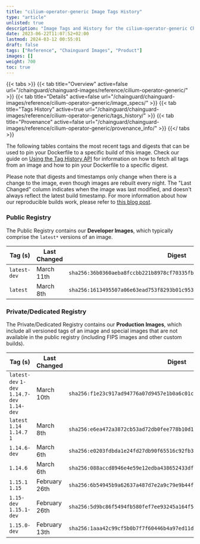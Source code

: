 ```yaml
---
title: "cilium-operator-generic Image Tags History"
type: "article"
unlisted: true
description: "Image Tags and History for the cilium-operator-generic Chainguard Image"
date: 2023-06-22T11:07:52+02:00
lastmod: 2024-03-12 00:55:01
draft: false
tags: ["Reference", "Chainguard Images", "Product"]
images: []
weight: 700
toc: true
---
```


{{< tabs >}}
{{< tab title="Overview" active=false url="/chainguard/chainguard-images/reference/cilium-operator-generic/" >}}
{{< tab title="Details" active=false url="/chainguard/chainguard-images/reference/cilium-operator-generic/image_specs/" >}}
{{< tab title="Tags History" active=true url="/chainguard/chainguard-images/reference/cilium-operator-generic/tags_history/" >}}
{{< tab title="Provenance" active=false url="/chainguard/chainguard-images/reference/cilium-operator-generic/provenance_info/" >}}
{{</ tabs >}}

The following tables contains the most recent tags and digests that can be used to pin your Dockerfile to a specific build of this image. Check our guide on [Using the Tag History API](/chainguard/chainguard-images/using-the-tag-history-api/) for information on how to fetch all tags from an image and how to pin your Dockerfile to a specific digest.

Please note that digests and timestamps only change when there is a change to the image, even though images are rebuilt every night. The "Last Changed" column indicates when the image was last modified, and doesn't always reflect the latest build timestamp. For more information about how our reproducible builds work, please refer to [this blog post](https://www.chainguard.dev/unchained/reproducing-chainguards-reproducible-image-builds).

### Public Registry
The Public Registry contains our **Developer Images**, which typically comprise the `latest*` versions of an image.

| Tag (s)       | Last Changed | Digest                                                                    |
|---------------|--------------|---------------------------------------------------------------------------|
|  `latest-dev` | March 11th   | `sha256:36b0360aeba8fccbb221b8978cf70335fb741218c38c1ffb9f1433e3e1844fd7` |
|  `latest`     | March 8th    | `sha256:1613495507a06e63ead753f8293b01c95354e468764ae47859a9e6dd67116038` |


### Private/Dedicated Registry
The Private/Dedicated Registry contains our **Production Images**, which include all versioned tags of an image and special images that are not available in the public registry (including FIPS images and other custom builds).

| Tag (s)                                       | Last Changed  | Digest                                                                    |
|-----------------------------------------------|---------------|---------------------------------------------------------------------------|
|  `latest-dev` `1-dev` `1.14.7-dev` `1.14-dev` | March 10th    | `sha256:f1e23c917ad94776a07d9457e1b0a6c01cb0576d17bc8ea93489aab059a52c0c` |
|  `latest` `1.14` `1.14.7` `1`                 | March 8th     | `sha256:e6ea472a3872cb53ad72db0fee778b10d18bb8b450e7fc0f117e22afd3036f71` |
|  `1.14.6-dev`                                 | March 6th     | `sha256:e0203fdbda1e24fd27db90f65516c92fb323088c23e57cb9dda4f562f2da1a1d` |
|  `1.14.6`                                     | March 6th     | `sha256:088accd8946e4e59e12edba438652433dfad700de874c65379f16c1ddc9b0c4f` |
|  `1.15.1` `1.15`                              | February 26th | `sha256:6b54945b9a62637a487d7e2a9c79e9b44fbf4acbb9397c4cdfead2ec9830f31d` |
|  `1.15-dev` `1.15.1-dev`                      | February 26th | `sha256:5d9bc86f5494fb580fef7ee93245a164f5b8f4fbc5aa6f105075866a767b51e8` |
|  `1.15.0-dev`                                 | February 13th | `sha256:1aaa42c99cf5b0b7f7f60446b4a97ed11db8c1dd792a902e31a99c81ebd07bd0` |

